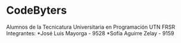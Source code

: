 # CodeByters
Alumnos de la Tecnicatura Universitaria en Programación UTN FRSR
Integrantes:
*José Luis Mayorga - 9528
*Sofía Aguirre Zelay - 9159
